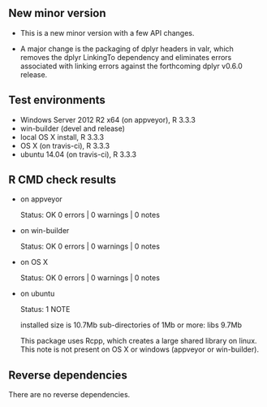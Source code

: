## New minor version

* This is a new minor version with a few API changes.

* A major change is the packaging of dplyr headers in valr, which removes the
  dplyr LinkingTo dependency and eliminates errors associated with linking
  errors against the forthcoming dplyr v0.6.0 release.

## Test environments

* Windows Server 2012 R2 x64 (on appveyor), R 3.3.3
* win-builder (devel and release)
* local OS X install, R 3.3.3
* OS X (on travis-ci), R 3.3.3
* ubuntu 14.04 (on travis-ci), R 3.3.3

## R CMD check results

* on appveyor

  Status: OK
  0 errors | 0 warnings | 0 notes
 
* on win-builder

  Status: OK
  0 errors | 0 warnings | 0 notes
  
* on OS X 

  Status: OK
  0 errors | 0 warnings | 0 notes
  
* on ubuntu

  Status: 1 NOTE
  
  installed size is 10.7Mb
  sub-directories of 1Mb or more:
    libs   9.7Mb

  This package uses Rcpp, which creates a large shared library on linux.
  This note is not present on OS X or windows (appveyor or win-builder).
  
## Reverse dependencies

There are no reverse dependencies.
